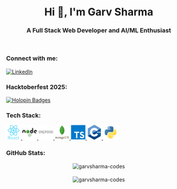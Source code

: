 <h1 align="center">Hi 👋, I'm Garv Sharma</h1>
<h3 align="center">A Full Stack Web Developer and AI/ML Enthusiast</h3>

<br>

<h3 align="left">Connect with me:</h3>
<p align="left">
<a href="https://www.linkedin.com/in/garv-sharma-0769331aa/" target="blank">
  <img align="center" src="https://cdn.simpleicons.org/linkedin/0A66C2" alt="LinkedIn" height="30" width="30" />
</a>
</p>

<h3 align="left">Hacktoberfest 2025:</h3>
<p align="left">
  <a href="https://holopin.io/@garvsharmacodes" target="_blank">
    <img src="https://holopin.me/@garvsharmacodes" alt="Holopin Badges" />
  </a>
</p>

<h3 align="left">Tech Stack:</h3>
<p align="left">
  <a href="https://reactjs.org/" target="_blank" rel="noreferrer">
    <img src="https://raw.githubusercontent.com/devicons/devicon/master/icons/react/react-original-wordmark.svg" alt="react" width="40" height="40"/>
  </a>
  <a href="https://nodejs.org" target="_blank" rel="noreferrer">
    <img src="https://raw.githubusercontent.com/devicons/devicon/master/icons/nodejs/nodejs-original-wordmark.svg" alt="nodejs" width="40" height="40"/>
  </a>
  <a href="https://expressjs.com" target="_blank" rel="noreferrer">
    <img src="https://raw.githubusercontent.com/devicons/devicon/master/icons/express/express-original-wordmark.svg" alt="express" width="40" height="40"/>
  </a>
  <a href="https://www.mongodb.com/" target="_blank" rel="noreferrer">
    <img src="https://raw.githubusercontent.com/devicons/devicon/master/icons/mongodb/mongodb-original-wordmark.svg" alt="mongodb" width="40" height="40"/>
  </a>
  <a href="https://www.typescriptlang.org/" target="_blank" rel="noreferrer">
    <img src="https://raw.githubusercontent.com/devicons/devicon/master/icons/typescript/typescript-original.svg" alt="typescript" width="40" height="40"/>
  </a>
  <a href="https://www.cplusplus.com/" target="_blank" rel="noreferrer">
    <img src="https://raw.githubusercontent.com/devicons/devicon/master/icons/cplusplus/cplusplus-original.svg" alt="cplusplus" width="40" height="40"/>
  </a>
  <a href="https://www.python.org" target="_blank" rel="noreferrer">
    <img src="https://raw.githubusercontent.com/devicons/devicon/master/icons/python/python-original.svg" alt="python" width="40" height="40"/>
  </a>
</p>

<h3 align="left">GitHub Stats:</h3>
<p align="center">
  <img align="center" src="https://github-readme-stats.vercel.app/api?username=Garvsharma-codes&show_icons=true&theme=dark&locale=en" alt="garvsharma-codes" />
  <br><br>
  <img align="center" src="https://github-readme-stats.vercel.app/api/top-langs?username=Garvsharma-codes&layout=compact&theme=dark&locale=en" alt="garvsharma-codes" />
</p>

